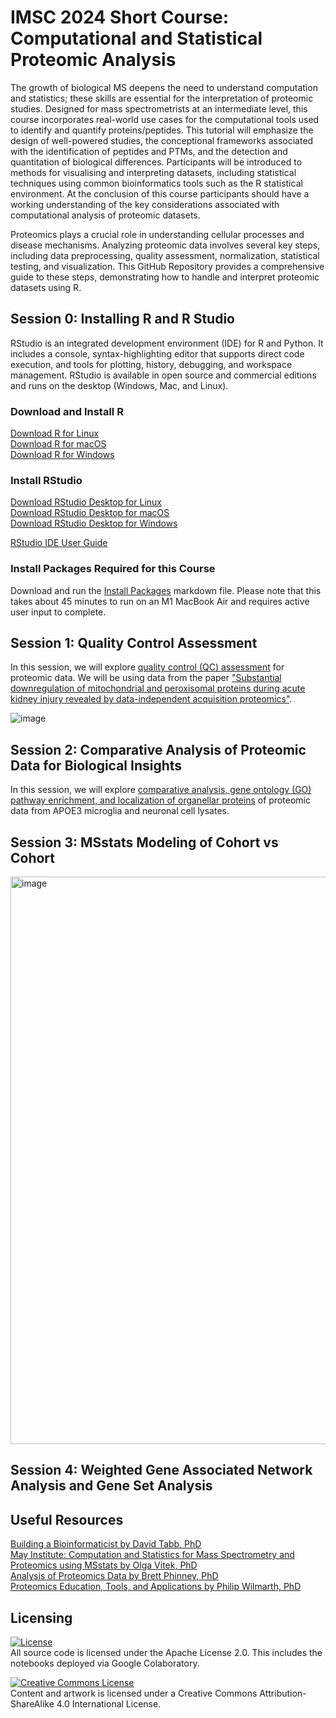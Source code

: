 # IMSC 2024 Short Course: Computational and Statistical Proteomic Analysis
The growth of biological MS deepens the need to understand computation and statistics; these skills are essential for the interpretation of proteomic studies. Designed for mass spectrometrists at an intermediate level, this course incorporates real-world use cases for the computational tools used to identify and quantify proteins/peptides. This tutorial will emphasize the design of well-powered studies, the conceptional frameworks associated with the identification of peptides and PTMs, and the detection and quantitation of biological differences. Participants will be introduced to methods for visualising and interpreting datasets, including statistical techniques using common bioinformatics tools such as the R statistical environment. At the conclusion of this course participants should have a working understanding of the key considerations associated with computational analysis of proteomic datasets.

Proteomics plays a crucial role in understanding cellular processes and disease mechanisms. Analyzing proteomic data involves several key steps, including data preprocessing, quality assessment, normalization, statistical testing, and visualization. This GitHub Repository provides a comprehensive guide to these steps, demonstrating how to handle and interpret proteomic datasets using R.

## Session 0: Installing R and R Studio
RStudio is an integrated development environment (IDE) for R and Python. It includes a console, syntax-highlighting editor that supports direct code execution, and tools for plotting, history, debugging, and workspace management. RStudio is available in open source and commercial editions and runs on the desktop (Windows, Mac, and Linux).

### Download and Install R
[Download R for Linux](https://cran.rstudio.com/bin/linux/)<br>
[Download R for macOS](https://cran.rstudio.com/bin/macosx/)<br>
[Download R for Windows](https://cran.rstudio.com/bin/windows/)<br>

### Install RStudio
[Download RStudio Desktop for Linux](https://posit.co/download/rstudio-desktop/)<br>
[Download RStudio Desktop for macOS](https://download1.rstudio.org/electron/macos/RStudio-2024.04.2-764.dmg)<br>
[Download RStudio Desktop for Windows](https://download1.rstudio.org/electron/windows/RStudio-2024.04.2-764.exe)<br>

[RStudio IDE User Guide](https://docs.posit.co/ide/user/)<br>

### Install Packages Required for this Course
Download and run the [Install Packages](https://github.com/JoBBurt/IMSC-2024-Computational-and-Statistical-Proteomic-Analysis/blob/main/Session_0/Install%20Packages.Rmd) markdown file. Please note that this takes about 45 minutes to run on an M1 MacBook Air and requires active user input to complete.

## Session 1: Quality Control Assessment
In this session, we will explore [quality control (QC) assessment](https://github.com/JoBBurt/IMSC-2024-Computational-and-Statistical-Proteomic-Analysis/blob/main/Session_1/Quality%20Control%20Assessment.Rmd) for proteomic data. We will be using data from the paper ["Substantial downregulation of mitochondrial and peroxisomal proteins during acute kidney injury revealed by data-independent acquisition proteomics"](https://doi.org/10.1002/pmic.202300162).

![image](https://github.com/user-attachments/assets/830b6e0b-5ccd-44a7-83df-2930dec926d4)


## Session 2: Comparative Analysis of Proteomic Data for Biological Insights
In this session, we will explore [comparative analysis, gene ontology (GO) pathway enrichment, and localization of organellar proteins](https://github.com/JoBBurt/IMSC-2024-Computational-and-Statistical-Proteomic-Analysis/blob/main/Session_2/Comparative%20Analysis%20and%20Gene%20Ontology%20of%20Proteomic%20Data.Rmd) of proteomic data from APOE3 microglia and neuronal cell lysates.

## Session 3: MSstats Modeling of Cohort vs Cohort

<img width="908" alt="image" src="https://github.com/user-attachments/assets/475a503b-fb14-4be7-ac70-efdd9d0ca9df">



## Session 4: Weighted Gene Associated Network Analysis and Gene Set Analysis


## Useful Resources
[Building a Bioinformaticist by David Tabb, PhD](https://pickingupthetabb.wordpress.com/building-a-bioinformaticist/free-online-training-in-bioinformatics-and-biostatistics/)<br>
[May Institute: Computation and Statistics for Mass Spectrometry and Proteomics using MSstats by Olga Vitek, PhD](https://www.youtube.com/@MayInstituteNEU)<br>
[Analysis of Proteomics Data by Brett Phinney, PhD](https://www.youtube.com/@UCDavisProteomics)<br>
[Proteomics Education, Tools, and Applications by Philip Wilmarth, PhD](https://github.com/pwilmart)<br>
## Licensing

[![License](https://img.shields.io/badge/License-Apache%202.0-blue.svg)](https://opensource.org/licenses/Apache-2.0)<br>
All source code is licensed under the Apache License 2.0. This includes the notebooks deployed via Google Colaboratory.

<a rel="license" href="http://creativecommons.org/licenses/by-sa/4.0/"><img alt="Creative Commons License" style="border-width:0" src="https://i.creativecommons.org/l/by-sa/4.0/80x15.png" /></a><br />Content and artwork is licensed under a Creative Commons Attribution-ShareAlike 4.0 International License.
